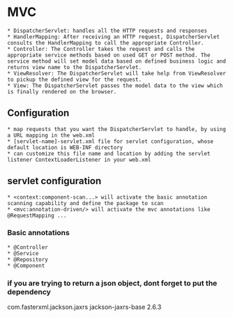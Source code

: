 # MVC

	* DispatcherServlet: handles all the HTTP requests and responses
	* HandlerMapping: After receiving an HTTP request, DispatcherServlet consults the HandlerMapping to call the appropriate Controller.
	* Controller: The Controller takes the request and calls the appropriate service methods based on used GET or POST method. The service method will set model data based on defined business logic and returns view name to the DispatcherServlet.
	* ViewResolver: The DispatcherServlet will take help from ViewResolver to pickup the defined view for the request.
	* View: The DispatcherServlet passes the model data to the view which is finally rendered on the browser.
	
## Configuration
	
	* map requests that you want the DispatcherServlet to handle, by using a URL mapping in the web.xml
	* [servlet-name]-servlet.xml file for servlet configuration, whose default location is WEB-INF directory
	* can customize this file name and location by adding the servlet listener ContextLoaderListener in your web.xml	

## servlet configuration
	* <context:component-scan...> will activate the basic annotation scanning capability and define the package to scan
	* <mvc:annotation-driven/> will activate the mvc annotations like @RequestMapping ...
	
### Basic annotations
	
	* @Controller
	* @Service
	* @Repository
	* @Component
	
### if you are trying to return a json object, dont forget to put the dependency
<dependency>
	<groupId>com.fasterxml.jackson.jaxrs</groupId>
	<artifactId>jackson-jaxrs-base</artifactId>
	<version>2.6.3</version>
</dependency>
